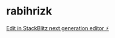 # rabihrizk

[Edit in StackBlitz next generation editor ⚡️](https://stackblitz.com/~/github.com/lebtiga/rabihrizk)